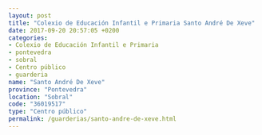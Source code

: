 ```yaml
---
layout: post
title: "Colexio de Educación Infantil e Primaria Santo André De Xeve"
date: 2017-09-20 20:57:05 +0200
categories:
- Colexio de Educación Infantil e Primaria
- pontevedra
- sobral
- Centro público
- guarderia
name: "Santo André De Xeve"
province: "Pontevedra"
location: "Sobral"
code: "36019517"
type: "Centro público"
permalink: /guarderias/santo-andre-de-xeve.html
---
```

